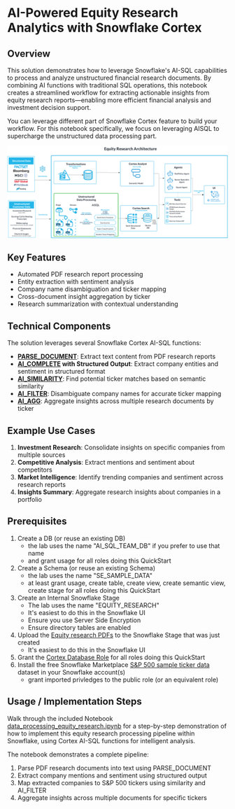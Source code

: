 # AI-Powered Equity Research Analytics with Snowflake Cortex

## Overview
This solution demonstrates how to leverage Snowflake's AI-SQL capabilities to process and analyze unstructured financial research documents. By combining AI functions with traditional SQL operations, this notebook creates a streamlined workflow for extracting actionable insights from equity research reports—enabling more efficient financial analysis and investment decision support.

You can leverage different part of Snowflake Cortex feature to build your workflow. For this notebook specifically, we focus on leveraging AISQL to supercharge the unstructured data processing part.


![Equity Research Analytics](./images/equity_research_ai_architecture.png)


## Key Features
- Automated PDF research report processing
- Entity extraction with sentiment analysis
- Company name disambiguation and ticker mapping
- Cross-document insight aggregation by ticker
- Research summarization with contextual understanding


## Technical Components
The solution leverages several Snowflake Cortex AI-SQL functions:

- **[PARSE_DOCUMENT](https://docs.snowflake.com/en/user-guide/snowflake-cortex/parse-document)**: Extract text content from PDF research reports
- **[AI_COMPLETE](https://docs.snowflake.com/en/sql-reference/functions/ai_complete) with Structured Output**: Extract company entities and sentiment in structured format
- **[AI_SIMILARITY](https://docs.snowflake.com/en/sql-reference/functions/ai_similarity)**: Find potential ticker matches based on semantic similarity
- **[AI_FILTER](https://docs.snowflake.com/en/sql-reference/functions/ai_filter)**: Disambiguate company names for accurate ticker mapping
- **[AI_AGG](https://docs.snowflake.com/en/sql-reference/functions/ai_agg)**: Aggregate insights across multiple research documents by ticker

## Example Use Cases
1. **Investment Research**: Consolidate insights on specific companies from multiple sources
2. **Competitive Analysis**: Extract mentions and sentiment about competitors
3. **Market Intelligence**: Identify trending companies and sentiment across research reports
4. **Insights Summary**: Aggregate research insights about companies in a portfolio

## Prerequisites
1. Create a DB (or reuse an existing DB) 
    * the lab uses the name "AI_SQL_TEAM_DB" if you prefer to use that name
    * and grant usage for all roles doing this QuickStart
2. Create a Schema (or reuse an existing Schema) 
    * the lab uses the name "SE_SAMPLE_DATA"
    * at least grant usage, create table, create view, create semantic view, create stage for all roles doing this QuickStart
3. Create an Internal Snowflake Stage
    * The lab uses the name "EQUITY_RESEARCH"
    * It's easiest to do this in the Snowflake UI
    * Ensure you use Server Side Encryption
    * Ensure directory tables are enabled
4. Upload the [Equity research PDFs](Data/) to the Snowflake Stage that was just created
    * It's easiest to do this in the Snowflake UI
5. Grant the [Cortex Database Role](https://docs.snowflake.com/en/user-guide/snowflake-cortex/aisql#required-privileges) for all roles doing this QuickStart 
6. Install the free Snowflake Marketplace [S&P 500 sample ticker data](https://app.snowflake.com/marketplace/listing/GZT1ZA3NHF/similarweb-ltd-s-p-500-by-domain-and-aggregated-by-tickers-sample?search=S%26P+500) dataset in your Snowflake account(s)
    * grant imported privledges to the public role (or an equivalent role)

## Usage / Implementation Steps
Walk through the included Notebook [data_processing_equity_research.ipynb](data_processing_equity_research.ipynb) for a step-by-step demonstration of how to implement this equity research processing pipeline within Snowflake, using Cortex AI-SQL functions for intelligent analysis.

The notebook demonstrates a complete pipeline:
1. Parse PDF research documents into text using PARSE_DOCUMENT
2. Extract company mentions and sentiment using structured output
3. Map extracted companies to S&P 500 tickers using similarity and AI_FILTER
4. Aggregate insights across multiple documents for specific tickers